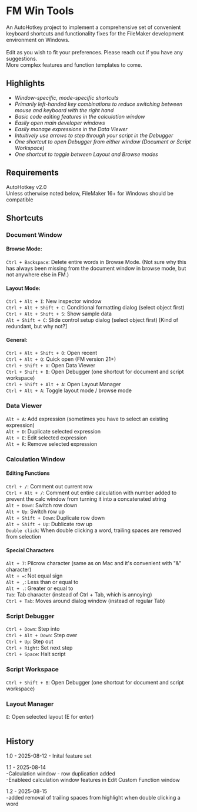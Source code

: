 # FM Win Tools

An AutoHotkey project to implement a comprehensive set of convenient keyboard shortcuts and functionality fixes for the FileMaker development environment on Windows.<br>
<br>
Edit as you wish to fit your preferences. Please reach out if you have any suggestions. 
<br>
More complex features and function templates to come. 



## Highlights

* *Window-specific, mode-specific shortcuts*
* *Primarily left-handed key combinations to reduce switching between mouse and keyboard with the right hand*
* *Basic code editing features in the calculation window*
* *Easily open main developer windows*
* *Easily manage expressions in the Data Viewer*
* *Intuitively use arrows to step through your script in the Debugger*
* *One shortcut to open Debugger from either window (Document or Script Workspace)*
* *One shortcut to toggle between Layout and Browse modes*

## Requirements
AutoHotkey v2.0 <br>
Unless otherwise noted below, FileMaker 16+ for Windows should be compatible


## Shortcuts

### Document Window

#### Browse Mode:
`Ctrl + Backspace`: Delete entire words in Browse Mode. (Not sure why this has always been missing from the document window in browse mode, but not anywhere else in FM.)

#### Layout Mode:
`Ctrl + Alt + I`: New inspector window<br>
`Ctrl + Alt + Shift + C`: Conditional formatting dialog (select object first)<br>
`Ctrl + Alt + Shift + S`: Show sample data<br>
`Alt + Shift + C`: Slide control setup dialog (select object first) \[Kind of redundant, but why not?]<br>

#### General:
`Ctrl + Alt + Shift + O`: Open recent<br>
`Ctrl + Alt + Q`: Quick open (FM version 21+)<br>
`Ctrl + Shift + V`: Open Data Viewer<br>
`Ctrl + Shift + B`: Open Debugger (one shortcut for document and script workspace)<br>
`Ctrl + Shift + Alt + A`: Open Layout Manager <br>
`Ctrl + Alt + A`: Toggle layout mode / browse mode <br>

### Data Viewer
`Alt + A`: Add expression (sometimes you have to select an existing expression)<br>
`Alt + D`: Duplicate selected expression<br>
`Alt + E`: Edit selected expression<br>
`Alt + R`: Remove selected expression<br>

### Calculation Window
#### Editing Functions
`Ctrl + /`: Comment out current row<br>
`Ctrl + Alt + /`: Comment out entire calculation with number added to prevent the calc window from turning it into a concatenated string<br>
`Alt + Down`: Switch row down<br>
`Alt + Up`: Switch row up<br>
`Alt + Shift + Down`: Duplicate row down<br>
`Alt + Shift + Up`: Dublicate row up<br>
`Double click`: When double clicking a word, trailing spaces are removed from selection<br>

#### Special Characters
`Alt + 7`: Pilcrow character (same as on Mac and it's convenient with "\&" character)<br>
`Alt + =`: Not equal sign<br>
`Alt + ,`: Less than or equal to<br>
`Alt + .`: Greater or equal to<br>
`Tab`: Tab character (instead of Ctrl + Tab, which is annoying)<br>
`Ctrl + Tab`: Moves around dialog window (instead of regular Tab)<br>

### Script Debugger
`Ctrl + Down`: Step into<br>
`Ctrl + Alt + Down`: Step over<br>
`Ctrl + Up`: Step out<br>
`Ctrl + Right`: Set next step<br>
`Ctrl + Space`: Halt script<br>

### Script Workspace
`Ctrl + Shift + B`: Open Debugger (one shortcut for document and script workspace)<br>

### Layout Manager
`E`: Open selected layout (E for enter)<br>
<br>

## History
1.0 - 2025-08-12 - Inital feature set<br>

1.1 - 2025-08-14<br>
-Calculation window - row duplication added<br>
-Enableed calculation window features in Edit Custom Function window<br>

1.2 - 2025-08-15<br>
-added removal of trailing spaces from highlight when double clicking a word















